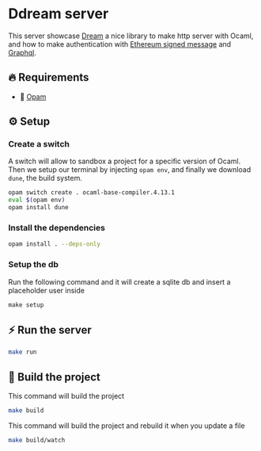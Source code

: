 # Ddream server

This server showcase [Dream](https://github.com/aantron/dream) a nice library to make http server with Ocaml, and how to make authentication with [Ethereum signed message](https://medium.com/mycrypto/the-magic-of-digital-signatures-on-ethereum-98fe184dc9c7) and [Graphql](https://graphql.org/).

## :fire: Requirements

-   :camel: [Opam](https://opam.ocaml.org/doc/Install.html)

## :gear: Setup

### Create a switch

A switch will allow to sandbox a project for a specific version of Ocaml. Then we setup our terminal by injecting `opam env`, and finally we download `dune`, the build system.

```bash
opam switch create . ocaml-base-compiler.4.13.1
eval $(opam env)
opam install dune
```

### Install the dependencies

```bash
opam install . --deps-only
```

### Setup the db

Run the following command and it will create a sqlite db and insert a placeholder user inside

```
make setup
```

## :zap: Run the server

```bash
make run
```

## :hammer: Build the project

This command will build the project

```bash
make build
```

This command will build the project and rebuild it when you update a file

```bash
make build/watch
```
